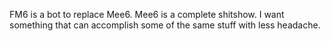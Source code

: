 FM6 is a bot to replace Mee6. Mee6 is a complete shitshow. I want something that can accomplish some of the same stuff with less headache.